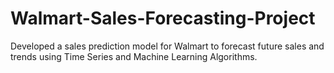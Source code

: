 # Walmart-Sales-Forecasting-Project
Developed a sales prediction model for Walmart to forecast future sales and trends using Time Series and Machine Learning Algorithms.
